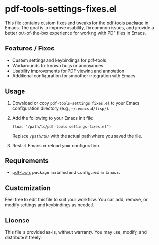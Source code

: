 # pdf-tools-settings-fixes.el

This file contains custom fixes and tweaks for the [pdf-tools](https://github.com/politza/pdf-tools) package in Emacs. The goal is to improve usability, fix common issues, and provide a better out-of-the-box experience for working with PDF files in Emacs.

## Features / Fixes
- Custom settings and keybindings for pdf-tools
- Workarounds for known bugs or annoyances
- Usability improvements for PDF viewing and annotation
- Additional configuration for smoother integration with Emacs

## Usage
1. Download or copy `pdf-tools-settings-fixes.el` to your Emacs configuration directory (e.g., `~/.emacs.d/lisp/`).
2. Add the following to your Emacs init file:
   
   ```elisp
   (load "/path/to/pdf-tools-settings-fixes.el")
   ```
   Replace `/path/to/` with the actual path where you saved the file.

3. Restart Emacs or reload your configuration.

## Requirements
- [pdf-tools](https://github.com/politza/pdf-tools) package installed and configured in Emacs.

## Customization
Feel free to edit this file to suit your workflow. You can add, remove, or modify settings and keybindings as needed.

## License
This file is provided as-is, without warranty. You may use, modify, and distribute it freely.
